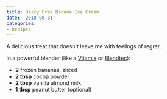 ```yaml
---
title: Dairy Free Banana Ice Cream
date: '2018-08-31'
categories:
- Recipes
---
```


A delicious treat that doesn't leave me with feelings of regret.

In a powerful blender (like a [Vitamix](https://amzn.com/B00LQT6UB2/?tag=buchea-20) or [Blendtec](https://amzn.com/B000GIGZXM/?tag=buchea-20)):

- **2** frozen bananas, sliced
- **2 tbsp** cocoa powder
- **2 tbsp** vanilla almond milk
- **1 tbsp** peanut butter (optional)
